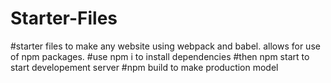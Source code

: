 # Starter-Files
#starter files to make any website using webpack and babel. allows for use of npm packages.
#use npm i to install dependencies 
#then npm start to start developement server
#npm build to make production model
